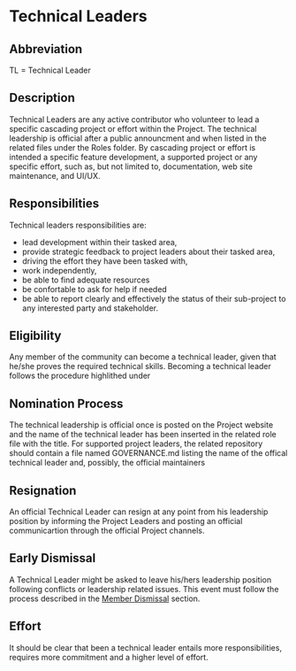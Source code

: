 # Technical Leaders

## Abbreviation
TL = Technical Leader

## Description
Technical Leaders are any active contributor who volunteer to lead a specific cascading project or effort within the Project. The technical leadership is official after a public announcment and when listed in the related files under the Roles folder. 
By cascading project or effort is intended a specific feature development, a supported project or any specific effort, such as, but not limited to, documentation, web site maintenance, and UI/UX.

## Responsibilities
Technical leaders responsibilities are:
- lead development within their tasked area,
- provide strategic feedback to project leaders about their tasked area,
- driving the effort they have been tasked with,
- work independently, 
- be able to find adequate resources
- be confortable to ask for help if needed
- be able to report clearly and effectively the status of their sub-project to any interested party and stakeholder.

## Eligibility
Any member of the community can become a technical leader, given that he/she proves the required technical skills.
Becoming a technical leader follows the procedure highlithed under 

## Nomination Process
The technical leadership is official once is posted on the Project website and the name of the technical leader has been inserted in the related role file with the title.
For supported project leaders, the related repository should contain a file named GOVERNANCE.md listing the name of the offical technical leader and, possibly, the official maintainers

## Resignation
An official Technical Leader can resign at any point from his leadership position by informing the Project Leaders and posting an official communicartion through the official Project channels.

## Early Dismissal
A Technical Leader might be asked to leave his/hers leadership position following conflicts or leadership related issues. This event must follow the process described in the [Member Dismissal](../procedures/MEMBER_DISMISSAL.md) section.

## Effort
It should be clear that been a technical leader entails more responsibilities, requires more commitment and a higher level of effort.
